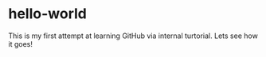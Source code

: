 # hello-world
This is my first attempt at learning GitHub via internal turtorial. Lets see how it goes!
